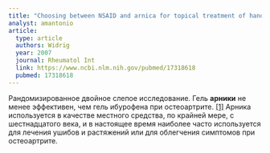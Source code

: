 ```yaml
---
title: "Choosing between NSAID and arnica for topical treatment of hand osteoarthritis in a randomised, double-blind study"
analyst: amantonio
article:
  type: article
  authors: Widrig
  year: 2007
  journal: Rheumatol Int
  link: https://www.ncbi.nlm.nih.gov/pubmed/17318618
  pubmed: 17318618
---
```


Рандомизированное двойное слепое исследование. Гель **арники** не менее эффективен, чем гель ибурофена при остеоартрите. [[1]](https://www.ncbi.nlm.nih.gov/pubmed/23728701)
Арника используется в качестве местного средства, по крайней мере, с шестнадцатого века, и в настоящее время наиболее часто используется для лечения ушибов и растяжений или для облегчения симптомов при остеоартрите.
